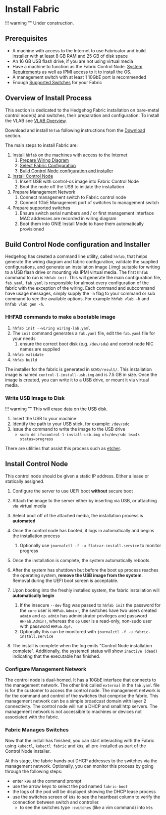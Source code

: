 # Install Fabric

!!! warning ""
    Under construction.

## Prerequisites

* A machine with access to the Internet to use Fabricator and build installer with at least 8 GB RAM and 25 GB of disk space
* An 16 GB USB flash drive, if you are not using virtual media
* Have a machine to function as the Fabric Control Node. [System Requirements](./requirements.md) as well as IPMI access to it to install
  the OS.
* A management switch with at least 1 10GbE port is recommended
* Enough [Supported Switches](./supported-devices.md) for your Fabric

## Overview of Install Process

This section is dedicated to the Hedgehog Fabric installation on bare-metal control node(s) and switches, their
preparation and configuration. To install the VLAB see [VLAB Overview](../vlab/overview.md).

Download and install `hhfab` following instructions from the [Download](../getting-started/download.md) section.

The main steps to install Fabric are:

1. Install `hhfab` on the machines with access to the Internet
    1. [Prepare Wiring Diagram](./build-wiring.md)
    1. [Select Fabric Configuration](./config.md)
    1. [Build Control Node configuration and installer](#build-control-node-configuration-and-installer)
1. [Install Control Node](#install-control-node)
    1. Insert USB with control-os image into Fabric Control Node
    1. Boot the node off the USB to initiate the installation
1. Prepare Management Network
    1. Connect management switch to Fabric control node
    1. Connect 1GbE Management port of switches to management switch
1. Prepare supported switches
    1. Ensure switch serial numbers and / or first management interface MAC addresses are recorded in wiring diagram
    1. Boot them into ONIE Install Mode to have them automatically provisioned

## Build Control Node configuration and Installer
Hedgehog has created a command line utility, called `hhfab`, that helps generate the wiring diagram and fabric configuration, validate the supplied configurations, and generate an installation image (.img) suitable for writing to a USB flash drive or mounting via IPMI virtual media. The first `hhfab` command to run is `hhfab init`. This will generate the main configuration file, `fab.yaml`. `fab.yaml` is responsible for almost every configuration of the fabric with the exception of the wiring. Each command and subcommand have usage messages, simply supply the `-h` flag to your command or sub command to see the available options. For example `hhfab vlab -h` and `hhfab vlab gen -h`.

### HHFAB commands to make a bootable image

1. `hhfab init --wiring wiring-lab.yaml`
1. The `init` command generates a `fab.yaml` file, edit the `fab.yaml` file for your needs
    1. ensure the correct boot disk (e.g. `/dev/sda`) and control node NIC names are supplied
1. `hhfab validate`
1. `hhfab build`

The installer for the fabric is generated in `$CWD/result/`. This installation image is named `control-1-install-usb.img` and is 7.5 GB in size. Once the image is created, you can write it to a USB drive, or mount it via virtual media.

### Write USB Image to Disk

!!! warning ""
    This will erase data on the USB disk.

1. Insert the USB to your machine
1. Identify the path to your USB stick, for example: `/dev/sdc`
1. Issue the command to write the image to the USB drive
    - `sudo dd if=control-1-install-usb.img of=/dev/sdc bs=4k status=progress`

There are utilities that assist this process such as [etcher](https://etcher.balena.io/).


## Install Control Node

This control node should be given a static IP address. Either a lease or statically assigned.

1. Configure the server to use UEFI boot **without** secure boot

1. Attach the image to the server either by inserting via USB, or attaching via virtual media

1. Select boot off of the attached media, the installation process is **automated**

1. Once the control node has booted, it logs in automatically and begins the installation process
    1. Optionally use `journalctl -f -u flatcar-install.service` to monitor progress

1. Once the installation is complete, the system automatically reboots.

1. After the system has shutdown but before the boot up process reaches the operating system, **remove the USB image from the system**. Removal during the UEFI boot screen is acceptable.

1. Upon booting into the freshly installed system, the fabric installation will **automatically begin**
    1. If the insecure `--dev` flag was passed to `hhfab init` the password for the `core` user is `HHFab.Admin!`, the switches have two users created `admin` and `op`. `admin` has administrator privileges and password `HHFab.Admin!`, whereas the `op` user is a read-only, non-sudo user with password `HHFab.Op!`.
    1. Optionally this can be monitored with `journalctl -f -u fabric-install.service`

1. The install is complete when the log emits "Control Node installation complete". Additionally, the systemctl status will show `inactive (dead)` indicating that the executable has finished.


### Configure Management Network

The control node is dual-homed. It has a 10GbE interface that connects to the management network. The other link called `external` in the `fab.yaml` file is for the customer to access the control node. The management network is for the command and control of the switches that comprise the fabric. This management network can be a simple broadcast domain with layer 2 connectivity. The control node will run a DHCP and small http servers. The management network is not accessible to machines or devices not associated with the fabric.

### Fabric Manages Switches

Now that the install has finished, you can start interacting with the Fabric using `kubectl`, `kubectl fabric` and `k9s`, all pre-installed as part of the Control Node installer.

At this stage, the fabric hands out DHCP addresses to the switches via the management network. Optionally, you can monitor this process by going through the following steps:
- enter `k9s` at the command prompt
- use the arrow keys to select the pod named `fabric-boot`
- the logs of the pod will be displayed showing the DHCP lease process
- use the switches screen of `k9s` to see the heartbeat column to verify the connection between switch and controller.
    - to see the switches type `:switches` (like a vim command) into `k9s`
